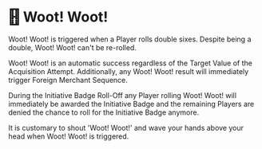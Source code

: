 # 🂓 Woot! Woot!

Woot! Woot! is triggered when a Player rolls double sixes. Despite being a double, Woot! Woot! can't be re-rolled.

Woot! Woot! is an automatic success regardless of the Target Value of the Acquisition Attempt. Additionally, any Woot! Woot! result will immediately trigger Foreign Merchant Sequence.

During the Initiative Badge Roll-Off any Player rolling Woot! Woot! will immediately be awarded the Initiative Badge and the remaining Players are denied the chance to roll for the Initiative Badge anymore.

It is customary to shout 'Woot! Woot!' and wave your hands above your head when Woot! Woot! is triggered.
